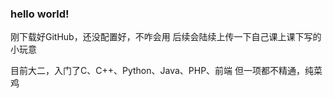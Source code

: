 ### hello world!

刚下载好GitHub，还没配置好，不咋会用
后续会陆续上传一下自己课上课下写的小玩意

目前大二，入门了C、C++、Python、Java、PHP、前端
但一项都不精通，纯菜鸡
